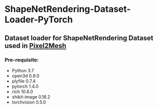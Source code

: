 # ShapeNetRendering-Dataset-Loader-PyTorch

## Dataset loader for ShapeNetRendering Dataset used in [Pixel2Mesh](https://github.com/nywang16/Pixel2Mesh)

### Pre-requisite:

 - Python 3.7
 - open3d 0.9.0
 - plyfile 0.7.4
 - pytorch 1.4.0
 - rich 10.6.0
 - shikit-image 0.18.2
 - torchvision 0.5.0
